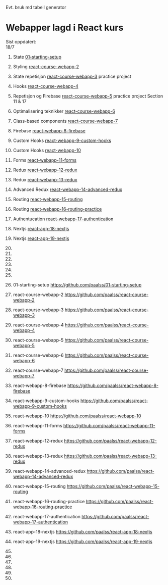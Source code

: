 

Evt. bruk md tabell generator


# Webapper lagd i React kurs
Sist oppdatert:  
18/7

1. State   [01-starting-setup](https://github.com/paalss/01-starting-setup)                  
2. Styling   [react-course-webapp-2](https://github.com/paalss/react-course-webapp-2)              
3. State repetisjon  [react-course-webapp-3](https://github.com/paalss/react-course-webapp-3)  practice project
4. Hooks   [react-course-webapp-4](https://github.com/paalss/react-course-webapp-4)              
5. Repetisjon og Firebase  [react-course-webapp-5](https://github.com/paalss/react-course-webapp-5)  practice project  Section 11 & 17              
6. Optimalisering teknikker  [react-course-webapp-6](https://github.com/paalss/react-course-webapp-6)              
7. Class-based components  [react-course-webapp-7](https://github.com/paalss/react-course-webapp-7)              
8. Firebase  [react-webapp-8-firebase](https://github.com/paalss/react-webapp-8-firebase)            
9. Custom Hooks  [react-webapp-9-custom-hooks](https://github.com/paalss/react-webapp-9-custom-hooks)        
10. Custom Hooks   [react-webapp-10](https://github.com/paalss/react-webapp-10)                   
11. Forms  [react-webapp-11-forms](https://github.com/paalss/react-webapp-11-forms)             
12. Redux  [react-webapp-12-redux](https://github.com/paalss/react-webapp-12-redux)             
13. Redux  [react-webapp-13-redux](https://github.com/paalss/react-webapp-13-redux)             
14. Advanced Redux   [react-webapp-14-advanced-redux](https://github.com/paalss/react-webapp-14-advanced-redux)    
15. Routing  [react-webapp-15-routing](https://github.com/paalss/react-webapp-15-routing)           
16. Routing  [react-webapp-16-routing-practice](https://github.com/paalss/react-webapp-16-routing-practice)  
17. Authentucation   [react-webapp-17-authentication](https://github.com/paalss/react-webapp-17-authentication)    
18. Nextjs   [react-app-18-nextjs](https://github.com/paalss/react-app-18-nextjs)               
19. Nextjs   [react-app-19-nextjs](https://github.com/paalss/react-app-19-nextjs)               
20. 
21. 
22. 
23. 
24. 
25. 




1. 01-starting-setup                  https://github.com/paalss/01-starting-setup
2. react-course-webapp-2              https://github.com/paalss/react-course-webapp-2
3. react-course-webapp-3              https://github.com/paalss/react-course-webapp-3
4. react-course-webapp-4              https://github.com/paalss/react-course-webapp-4
5. react-course-webapp-5              https://github.com/paalss/react-course-webapp-5
6. react-course-webapp-6              https://github.com/paalss/react-course-webapp-6
7. react-course-webapp-7              https://github.com/paalss/react-course-webapp-7
8. react-webapp-8-firebase            https://github.com/paalss/react-webapp-8-firebase
9. react-webapp-9-custom-hooks        https://github.com/paalss/react-webapp-9-custom-hooks
10. react-webapp-10                   https://github.com/paalss/react-webapp-10
11. react-webapp-11-forms             https://github.com/paalss/react-webapp-11-forms
12. react-webapp-12-redux             https://github.com/paalss/react-webapp-12-redux
13. react-webapp-13-redux             https://github.com/paalss/react-webapp-13-redux
14. react-webapp-14-advanced-redux    https://github.com/paalss/react-webapp-14-advanced-redux
15. react-webapp-15-routing           https://github.com/paalss/react-webapp-15-routing
16. react-webapp-16-routing-practice  https://github.com/paalss/react-webapp-16-routing-practice
17. react-webapp-17-authentication    https://github.com/paalss/react-webapp-17-authentication
18. react-app-18-nextjs               https://github.com/paalss/react-app-18-nextjs
19. react-app-19-nextjs               https://github.com/paalss/react-app-19-nextjs
20. 
21. 
22. 
23. 
24. 
25. 
